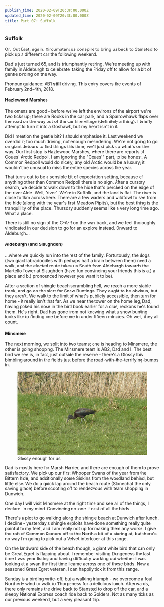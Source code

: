 ```yaml
---
publish_time: 2020-02-09T20:38:00.000Z
updated_time: 2020-02-09T20:38:00.000Z
title: Part 07: Suffolk
---
```


### Suffolk

Or: Out East, again: Circumstances conspire to bring us back to Stansted to 
pick up a different car the following weekend. 

Dad's just turned 65, and is triumphantly retiring. We're meeting up with 
family in Aldeburgh to celebrate, taking the Friday off to allow for a bit of
gentle birding on the way.

Pronoun guidance: AB1 __still__ driving. This entry covers the events of 
February 2nd-4th, 2018.

#### Hazlewood Marshes

The omens are good - before we've left the environs of the airport
we're two ticks up; there are Rooks in the car park, and a Sparrowhawk
flaps over the road on the way out of the car hire village (definitely
a thing). I briefly attempt to turn it into a Goshawk, but my heart
isn't in it.

Did I mention the gentle bit? I should emphasise it. Last weekend we
overdid it; too much driving, not enough meandering. We're not going
to go on giant detours to find things this time; we'll just pick up
what's on the way. Our first stop is Hazlewood Marshes, where there are
reports of Coues' Arctic Redpoll. I am ignoring the "Coues'" part, to
be honest. A Common Redpoll would do nicely, any old Arctic would be a
luxury; it wouldn't be unusual to miss the entire species across the year.

That turns out to be a sensible bit of expectation setting, because of
anything other than Common Redpoll there is no sign. After a cursory
search, we decide to walk down to the hide that's perched on the edge
of the river Alde. Well, 'river'. We're in Suffolk, and the land is
flat. The river is close to 1km across here. There are a few waders
and wildfowl to see from the hide (along with the year's first Meadow
Pipits), but the best thing is the tranquillity of the place. Thursday 
suddenly seems like a very long time ago. What a place.

There is still no sign of the C-A-R on the way back, and we feel
thoroughly vindicated in our decision to go for an explore
instead. Onward to Aldeburgh...

#### Aldeburgh (and Slaughden)

...where we quickly run into the rest of the family. Fortuitously, the dogs 
(two giant labradoodles with perhaps half a brain between them) need a walk, 
and the elected route takes us South from Aldeburgh towards the Martello 
Tower at Slaughden (have fun convincing your friends this is a.) a place and 
b.) pronounced however you want it to be). 

After a section of shingle beach scrambling hell, we reach a more stable 
track, and go on the alert for Snow Buntings. They ought to be obvious, but 
they aren't. We walk to the limit of what's publicly accessible, then turn 
for home - it really isn't that far. As we near the tower on the home leg, 
Dad, having poked his nose in the bird book earlier for a clue, reckons he's
found them. He's right. Dad has gone from not knowing what a snow bunting 
looks like to finding one before me in under fifteen minutes. Oh well, they 
all count.

#### Minsmere

The next morning, we split into two teams; one is heading to Minsmere,
the other is going shopping. The Minsmere team is AB2, Dad and I. The
best bird we see is, in fact, just outside the reserve - there's a
Glossy Ibis bimbling around in the fields just before the
road-with-the-terrifying-bumps in.

<figure class="figure">
  <img
    src="07-glossy-ibis.png"
    class="figure-img img-fluid rounded"
    alt="Glossy enough for us"/>
  <figcaption class="figure-caption text-center">
    Glossy enough for us
  </figcaption>
</figure>

Dad is mostly here for Marsh Harrier, and there are enough of them to 
prove satisfactory. We pick up our first Whooper Swans of the year from the 
Bittern hide, and additionally some Siskins from the woodland behind, but little else.
We do a quick lap around the beach route (Stonechat the only saving grace) 
before scooting off to rendezvous with team shopping in Dunwich.

One day I will visit Minsmere at the right time and see all of the things, I 
declare. In my mind. Convincing no-one. Least of all the birds.

There's a plot to go walking along the shingle beach at Dunwich after
lunch. I decline - yesterday's shingle exploits have done something
really quite painful to my feet, and I am really not up for making them any
worse. I give the raft of Common Scoters off to the North a bit of a
staring at, but there's no way I'm going to pick out a Velvet
interloper at this range. 

On the landward side of the beach though, a giant white bird that can
only be Great Egret is flapping about. I remember visiting Dungeness
the last time I was year listing and having difficulty working out
whether I was looking at a swan the first time I came across one of
these birds. Now a seasoned Great Egret veteran, I can happily tick it
from this range.

Sunday is a birding write-off, but a walking triumph - we overcome a
foul Northerly wind to walk to Thorpeness for a delicious lunch. Afterwards, 
there only remains the drive back to Stansted to drop off the car, and a
sleepy National Express coach ride back to Golders. Not as many ticks
as our previous weekend, but a very pleasant trip.